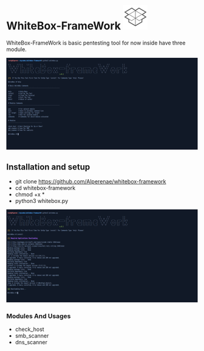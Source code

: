 # WhiteBox-FrameWork ![](images/icon.png) 

WhiteBox-FrameWork is basic pentesting tool for now inside have three module.


![](images/1.png)

<h2>Installation and setup</h2>

+ git clone https://github.com/Alperenae/whitebox-framework
+ cd whitebox-framework
+ chmod +x *
+ python3 whitebox.py


![](images/2.png)

<h3>Modules And Usages</h3>

+ check_host
+ smb_scanner
+ dns_scanner


